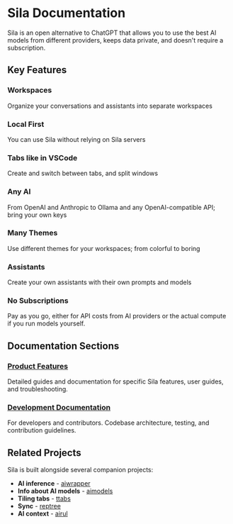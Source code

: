 # Sila Documentation

Sila is an open alternative to ChatGPT that allows you to use the best AI models from different providers, keeps data private, and doesn't require a subscription.

## Key Features

### Workspaces
Organize your conversations and assistants into separate workspaces

### Local First
You can use Sila without relying on Sila servers

### Tabs like in VSCode
Create and switch between tabs, and split windows

### Any AI
From OpenAI and Anthropic to Ollama and any OpenAI-compatible API; bring your own keys

### Many Themes
Use different themes for your workspaces; from colorful to boring

### Assistants
Create your own assistants with their own prompts and models

### No Subscriptions
Pay as you go, either for API costs from AI providers or the actual compute if you run models yourself.

## Documentation Sections

### [Product Features](./product/README.md)
Detailed guides and documentation for specific Sila features, user guides, and troubleshooting.

### [Development Documentation](./dev/README.md)
For developers and contributors. Codebase architecture, testing, and contribution guidelines.

## Related Projects

Sila is built alongside several companion projects:
- **AI inference** - [aiwrapper](https://github.com/mitkury/aiwrapper)
- **Info about AI models** - [aimodels](https://github.com/mitkury/aimodels)
- **Tiling tabs** - [ttabs](https://github.com/mitkury/ttabs)
- **Sync** - [reptree](https://github.com/mitkury/reptree)
- **AI context** - [airul](https://github.com/mitkury/airul)
